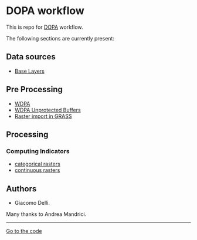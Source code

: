 # DOPA workflow

This is repo for [DOPA](https://dopa.jrc.ec.europa.eu/en) workflow.

The following sections are currently present:

## Data sources

+  [Base Layers](./sources/Base_Layers.md)


## Pre Processing

+  [WDPA](./preprocessing/#wdpa_preprocessing)
+  [WDPA Unprotected Buffers](./preprocessing/#buffers)
+  [Raster import in GRASS](./preprocessing/raster/)   

## Processing

### Computing Indicators

+  [categorical rasters](./processing/catrasters.md)
+  [continuous rasters](./processing/conrasters.md)


## Authors

*  Giacomo Delli.

Many thanks to Andrea Mandrici. 

____

[Go to the code](https://github.com/giacomo-gcad/dopa_workflow)

